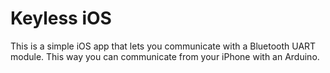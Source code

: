 # Keyless iOS
This is a simple iOS app that lets you communicate with a Bluetooth UART module. This way you can communicate from your iPhone with an Arduino.

